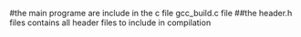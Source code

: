 #the main programe are include in the c file gcc_build.c file
##the header.h files contains all header files to include in compilation
